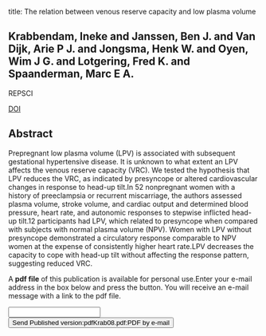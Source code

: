 title: The relation between venous reserve capacity and low plasma volume

## Krabbendam, Ineke and Janssen, Ben J. and Van Dijk, Arie P J. and Jongsma, Henk W. and Oyen, Wim J G. and Lotgering, Fred K. and Spaanderman, Marc E A.
REPSCI

<a href="https://doi.org/10.1177/1933719108316983">DOI</a>

## Abstract
Prepregnant low plasma volume (LPV) is associated with subsequent gestational hypertensive disease. It is unknown to what extent an LPV affects the venous reserve capacity (VRC). We tested the hypothesis that LPV reduces the VRC, as indicated by presyncope or altered cardiovascular changes in response to head-up tilt.In 52 nonpregnant women with a history of preeclampsia or recurrent miscarriage, the authors assessed plasma volume, stroke volume, and cardiac output and determined blood pressure, heart rate, and autonomic responses to stepwise inflicted head-up tilt.12 participants had LPV, which related to presyncope when compared with subjects with normal plasma volume (NPV). Women with LPV without presyncope demonstrated a circulatory response comparable to NPV women at the expense of consistently higher heart rate.LPV decreases the capacity to cope with head-up tilt without affecting the response pattern, suggesting reduced VRC.

A <b>pdf file</b> of this publication is available for personal use.Enter your e-mail address in the box below and press the button. You will receive an e-mail message with a link to the pdf file.
<form action="sender.php">  <input type="text" name="email">  <input type="submit" value="Send Published version:pdfKrab08.pdf:PDF by e-mail"></form>